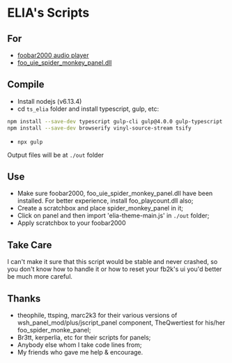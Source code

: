 # ELIA's Scripts

## For

* [foobar2000 audio player](https://www.foobar2000.org/)
* [foo_uie_spider_monkey_panel.dll](https://theqwertiest.github.io/foo_spider_monkey_panel/)

##  Compile

- Install nodejs (v6.13.4)
- cd `ts_elia` folder and install typescript, gulp, etc:
``` bash
npm install --save-dev typescript gulp-cli gulp@4.0.0 gulp-typescript
npm install --save-dev browserify vinyl-source-stream tsify
```
- `npx gulp`

Output files will be at `./out` folder

## Use

- Make sure foobar2000, foo_uie_spider_monkey_panel.dll have been installed. For better experience, install foo_playcount.dll also;
- Create a scratchbox and place spider_monkey_panel in it;
- Click on panel and then import 'elia-theme-main.js' in `./out` folder;
- Apply scratchbox to your foobar2000

## Take Care

I can't make it sure that this script would be stable and never crashed, so you don't know how to handle it or how to reset your fb2k's ui you'd better be much more careful.

## Thanks

- theophile, ttsping, marc2k3 for their various versions of wsh_panel_mod/plus/jscript_panel component, TheQwertiest for his/her foo_spider_monke_panel;
- Br3tt, kerperlia, etc for their scripts for panels;
- Anybody else whom I take code lines from;
- My friends who gave me help & encourage.